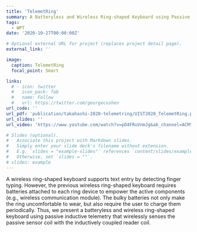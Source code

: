 ```yaml
---
title: 'TelemetRing'
summary: A Batteryless and Wireless Ring-shaped Keyboard using Passive Inductive Telemetry
tags:
  - WPT
date: '2020-10-27T00:00:00Z'

# Optional external URL for project (replaces project detail page).
external_link: ''

image:
  caption: TelemetRing
  focal_point: Smart

links:
  # - icon: twitter
  #   icon_pack: fab
  #   name: Follow
  #   url: https://twitter.com/georgecushen
url_code: ''
url_pdf: 'publication/takahashi-2020-telemetring/UIST2020_TelemetRing.pdf'
url_slides: ''
url_video: 'https://www.youtube.com/watch?v=pD4FRuVnmJg&ab_channel=ACMSIGCHI'

# Slides (optional).
#   Associate this project with Markdown slides.
#   Simply enter your slide deck's filename without extension.
#   E.g. `slides = "example-slides"` references `content/slides/example-slides.md`.
#   Otherwise, set `slides = ""`.
# slides: example
---
```


A wireless ring-shaped keyboard supports text entry by detecting finger typing. However, the previous wireless ring-shaped keyboard requires batteries attached to each ring device to empower the active components (e.g., wireless communication module). The bulky batteries not only make the ring uncomfortable to wear, but also require the user to charge them periodically. Thus, we present a batteryless and wireless ring-shaped keyboard using passive inductive telemetry that wirelessly senses the passive sensor coil with the inductively coupled reader coil.
